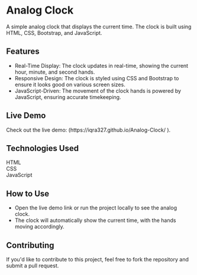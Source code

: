 <h1>Analog Clock</h1>
A simple analog clock that displays the current time. The clock is built using HTML, CSS, Bootstrap, and JavaScript.

<h2>Features</h2>
<ul>
  <li>
   Real-Time Display: The clock updates in real-time, showing the current hour, minute, and second hands.
  </li>
  <li>
   Responsive Design: The clock is styled using CSS and Bootstrap to ensure it looks good on various screen sizes.
  </li>
  <li>
   JavaScript-Driven: The movement of the clock hands is powered by JavaScript, ensuring accurate timekeeping.
  </li>
</ul>

<h2>Live Demo</h2>
Check out the live demo: (https://iqra327.github.io/Analog-Clock/ ).<br>

<h2>Technologies Used</h2>
HTML<br>
CSS<br>
JavaScript<br>

<h2>How to Use</h2>
<ul>
  <li>
    Open the live demo link or run the project locally to see the analog clock.
  </li>
  <li>
   The clock will automatically show the current time, with the hands moving accordingly.
  </li>
</ul>

<h2>Contributing</h2>
If you'd like to contribute to this project, feel free to fork the repository and submit a pull request.
